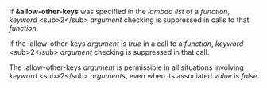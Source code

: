  

If **&allow-other-keys** was specified in the *lambda list* of a *function*, *keyword* \<sub\>2\</sub\> *argument* checking is suppressed in calls to that *function*.  



If the :allow-other-keys *argument* is *true* in a call to a *function*, *keyword* \<sub\>2\</sub\> *argument* checking is suppressed in that call. 

The :allow-other-keys *argument* is permissible in all situations involving *keyword* \<sub\>2\</sub\> *arguments*, even when its associated *value* is *false*. 

